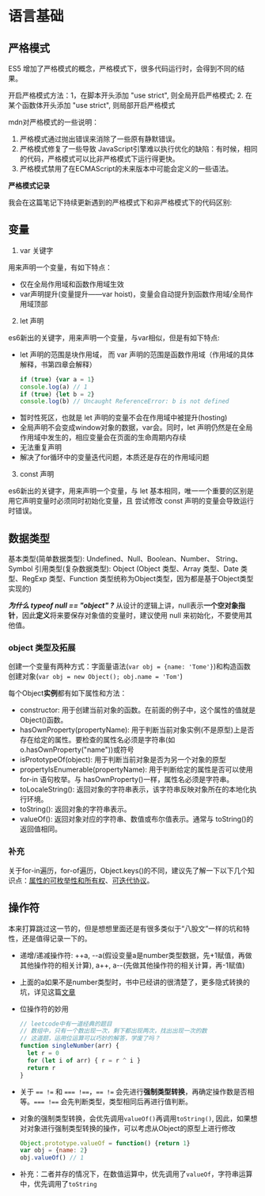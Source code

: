 # 语言基础

## 严格模式

ES5 增加了严格模式的概念，严格模式下，很多代码运行时，会得到不同的结果。

开启严格模式方法：1，在脚本开头添加 "use strict", 则全局开启严格模式; 2. 在某个函数体开头添加 "use strict", 则局部开启严格模式

mdn对严格模式的一些说明：

1. 严格模式通过抛出错误来消除了一些原有静默错误。
2. 严格模式修复了一些导致 JavaScript引擎难以执行优化的缺陷：有时候，相同的代码，严格模式可以比非严格模式下运行得更快。
3. 严格模式禁用了在ECMAScript的未来版本中可能会定义的一些语法。

**严格模式记录**

我会在这篇笔记下持续更新遇到的严格模式下和非严格模式下的代码区别:


## 变量

1. var 关键字

用来声明一个变量，有如下特点：

  + 仅在全局作用域和函数作用域生效
  + var声明提升(变量提升——var hoist)，变量会自动提升到函数作用域/全局作用域顶部

2. let 声明

es6新出的关键字，用来声明一个变量，与var相似，但是有如下特点:

  + let 声明的范围是块作用域， 而 var 声明的范围是函数作用域（作用域的具体解释，书第四章会解释）
      ```js
      if (true) {var a = 1} 
      console.log(a) // 1
      if (true) {let b = 2}
      console.log(b) // Uncaught ReferenceError: b is not defined
      ```
  + 暂时性死区，也就是 let 声明的变量不会在作用域中被提升(hosting)
  + 全局声明不会变成window对象的数据，var会。同时，let 声明仍然是在全局作用域中发生的，相应变量会在页面的生命周期内存续
  + 无法重复声明
  + 解决了for循环中的变量迭代问题，本质还是存在的作用域问题

3. const 声明

es6新出的关键字，用来声明一个变量，与 let 基本相同，唯一一个重要的区别是用它声明变量时必须同时初始化变量，且 尝试修改 const 声明的变量会导致运行时错误。

## 数据类型

基本类型(简单数据类型): Undefined、Null、Boolean、Number、 String、 Symbol
引用类型(复杂数据类型): Object (Object 类型、Array 类型、Date 类型、RegExp 类型、Function 类型统称为Object类型，因为都是基于Object类型实现的)

***为什么 typeof null == "object" ?***
从设计的逻辑上讲，null表示**一个空对象指针**，因此**定义**将来要保存对象值的变量时，建议使用 null 来初始化，不要使用其他值。

### object 类型及拓展

创建一个变量有两种方式：字面量语法(`var obj = {name: 'Tome'}`)和构造函数创建对象(`var obj = new Object(); obj.name = 'Tom'`)

每个Object**实例**都有如下属性和方法：

+ constructor: 用于创建当前对象的函数。在前面的例子中，这个属性的值就是 Object()函数。
+ hasOwnProperty(propertyName): 用于判断当前对象实例(不是原型)上是否存在给定的属性。要检查的属性名必须是字符串(如 o.hasOwnProperty("name"))或符号 
+ isPrototypeOf(object): 用于判断当前对象是否为另一个对象的原型
+ propertyIsEnumerable(propertyName): 用于判断给定的属性是否可以使用 for-in 语句枚举。与 hasOwnProperty()一样，属性名必须是字符串。
+ toLocaleString(): 返回对象的字符串表示，该字符串反映对象所在的本地化执行环境。
+ toString(): 返回对象的字符串表示。
+ valueOf(): 返回对象对应的字符串、数值或布尔值表示。通常与 toString()的返回值相同。

### 补充

关于for-in遍历，for-of遍历，Object.keys()的不同，建议先了解一下以下几个知识点：[属性的可枚举性和所有权](https://developer.mozilla.org/zh-CN/docs/Web/JavaScript/Enumerability_and_ownership_of_properties)、[可迭代协议](https://developer.mozilla.org/zh-CN/docs/Web/JavaScript/Reference/Iteration_protocols)。

## 操作符

本来打算跳过这一节的，但是想想里面还是有很多类似于“八股文”一样的坑和特性，还是值得记录一下的。

+ 递增/递减操作符: ++a, --a(假设变量a是number类型数据，先+1赋值，再做其他操作符的相关计算), a++, a--(先做其他操作符的相关计算，再-1赋值)
+ 上面的a如果不是number类型时，书中已经讲的很清楚了，更多隐式转换的坑，详见这篇[文章](https://juejin.cn/post/6844904190309990413)
+ 位操作符的妙用

  ```js
  // leetcode中有一道经典的题目
  // 数组中，只有一个数出现一次，剩下都出现两次，找出出现一次的数
  // 这道题，运用位运算可以巧妙的解答，学废了吗？
  function singleNumber(arr) {
    let r = 0
    for (let i of arr) { r = r ^ i }
    return r
  }
  ```
+ 关于 `== !=` 和 `=== !==`，`== !=` 会先进行**强制类型转换**，再确定操作数是否相等。`=== !==` 会先判断类型，类型相同后再进行值判断。
+ 对象的强制类型转换，会优先调用`valueOf()`再调用`toString()`, 因此，如果想对对象进行强制类型转换的操作，可以考虑从Object的原型上进行修改
  ```js
  Object.prototype.valueOf = function() {return 1}
  var obj = {name: 2}
  obj.valueOf() // 1
  ```
+ 补充：二者并存的情况下，在数值运算中，优先调用了`valueOf`，字符串运算中，优先调用了`toString`

